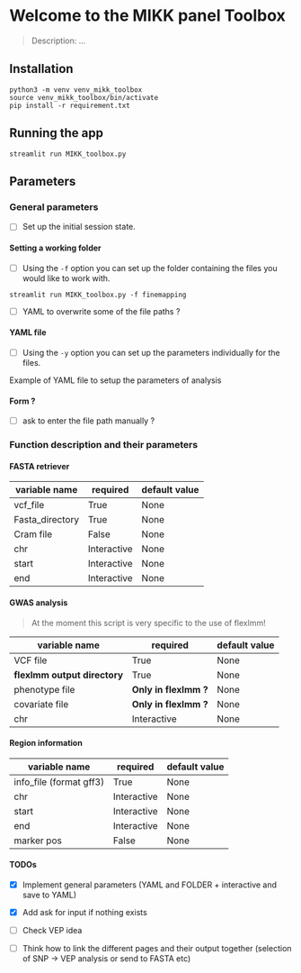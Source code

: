 # Welcome to the MIKK panel Toolbox 

>
> Description: ...
>

## Installation

```
python3 -m venv venv_mikk_toolbox
source venv_mikk_toolbox/bin/activate
pip install -r requirement.txt
```

## Running the app

`streamlit run MIKK_toolbox.py`

## Parameters 

### General parameters

- [ ] Set up the initial session state.

#### Setting a working folder
- [ ] Using the `-f` option you can set up the folder containing the files you would like to work with. 

`streamlit run MIKK_toolbox.py -f finemapping`

- [ ] YAML to overwrite some of the file paths ?

#### YAML file 
- [ ] Using the `-y` option you can set up the parameters individually for the files.

Example of YAML file to setup the parameters of analysis 
>

#### Form ?

- [ ] ask to enter the file path manually ?

### Function description and their parameters 

#### FASTA retriever

| variable name   | required    | default value |
|-----------------|-------------|---------------|
| vcf_file        | True        | None          |
| Fasta_directory | True        | None          |
| Cram file       | False       | None          |
| chr             | Interactive | None          |
| start           | Interactive | None          |
| end             | Interactive | None          |


#### GWAS analysis

> At the moment this script is very specific to the use of flexlmm!

| variable name                | required              | default value |
|------------------------------|-----------------------|---------------|
| VCF file                     | True                  | None          |
| **flexlmm output directory** | True                  | None          |
| phenotype file               | **Only in flexlmm ?** | None          |
| covariate file               | **Only in flexlmm ?** | None          |
| chr                          | Interactive           | None          |


#### Region information

| variable name           | required    | default value |
|-------------------------|-------------|---------------|
| info_file (format gff3) | True        | None          |
| chr                     | Interactive | None          |
| start                   | Interactive | None          |
| end                     | Interactive | None          |
| marker pos              | False       | None          |



#### TODOs
- [x] Implement general parameters (YAML and FOLDER + interactive and save to YAML)
- [x] Add ask for input if nothing exists 
- [ ] Check VEP idea
- [ ] Think how to link the different pages and their output together (selection of SNP → VEP analysis or send to FASTA etc)

